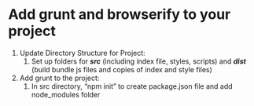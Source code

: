 # Add grunt and browserify to your project

1. Update Directory Structure for Project:
    1. Set up folders for ***src*** (including index file, styles, scripts) and ***dist*** (build bundle js files and copies of index and style files)
1. Add grunt to the project:
    1. In src directory, “npm init” to create package.json file and add node_modules folder
